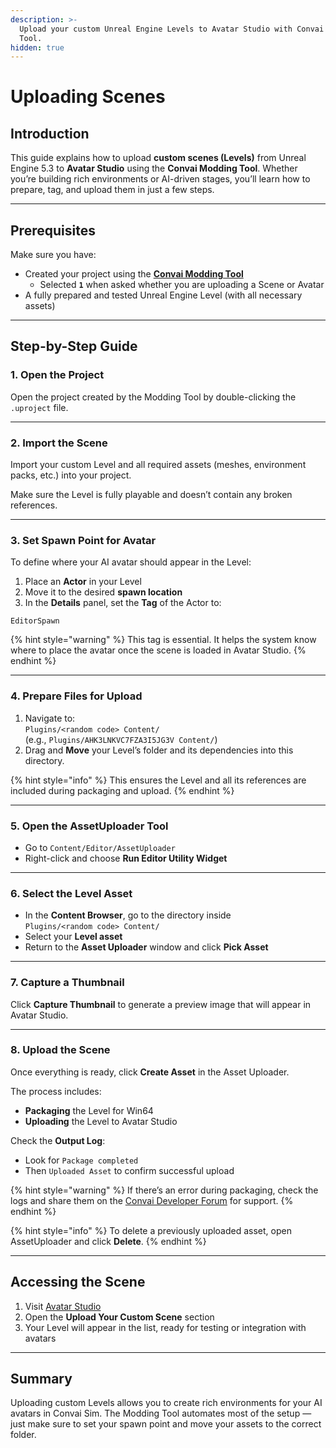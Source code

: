 ```yaml
---
description: >-
  Upload your custom Unreal Engine Levels to Avatar Studio with Convai Modding
  Tool.
hidden: true
---
```


# Uploading Scenes

## Introduction

This guide explains how to upload **custom scenes (Levels)** from Unreal Engine 5.3 to **Avatar Studio** using the **Convai Modding Tool**. Whether you’re building rich environments or AI-driven stages, you’ll learn how to prepare, tag, and upload them in just a few steps.

***

## Prerequisites

Make sure you have:

* Created your project using the [**Convai Modding Tool**](../../../modding-tool.md)
  * Selected **`1`** when asked whether you are uploading a Scene or Avatar
* A fully prepared and tested Unreal Engine Level (with all necessary assets)

***

## Step-by-Step Guide

### 1. Open the Project

Open the project created by the Modding Tool by double-clicking the `.uproject` file.

***

### 2. Import the Scene

Import your custom Level and all required assets (meshes, environment packs, etc.) into your project.

Make sure the Level is fully playable and doesn’t contain any broken references.

***

### 3. Set Spawn Point for Avatar

To define where your AI avatar should appear in the Level:

1. Place an **Actor** in your Level
2. Move it to the desired **spawn location**
3. In the **Details** panel, set the **Tag** of the Actor to:

```
EditorSpawn
```

{% hint style="warning" %}
This tag is essential. It helps the system know where to place the avatar once the scene is loaded in Avatar Studio.
{% endhint %}

***

### 4. Prepare Files for Upload

1. Navigate to:\
   `Plugins/<random code> Content/`\
   (e.g., `Plugins/AHK3LNKVC7FZA3I5JG3V Content/`)
2. Drag and **Move** your Level’s folder and its dependencies into this directory.

{% hint style="info" %}
This ensures the Level and all its references are included during packaging and upload.
{% endhint %}

***

### 5. Open the AssetUploader Tool

* Go to `Content/Editor/AssetUploader`
* Right-click and choose **Run Editor Utility Widget**

***

### 6. Select the Level Asset

* In the **Content Browser**, go to the directory inside\
  `Plugins/<random code> Content/`
* Select your **Level asset**
* Return to the **Asset Uploader** window and click **Pick Asset**

***

### 7. Capture a Thumbnail

Click **Capture Thumbnail** to generate a preview image that will appear in Avatar Studio.

***

### 8. Upload the Scene

Once everything is ready, click **Create Asset** in the Asset Uploader.

The process includes:

* **Packaging** the Level for Win64
* **Uploading** the Level to Avatar Studio

Check the **Output Log**:

* Look for `Package completed`
* Then `Uploaded Asset` to confirm successful upload

{% hint style="warning" %}
If there’s an error during packaging, check the logs and share them on the [Convai Developer Forum](https://forum.convai.com/) for support.
{% endhint %}

{% hint style="info" %}
To delete a previously uploaded asset, open AssetUploader and click **Delete**.
{% endhint %}

***

## Accessing the Scene

1. Visit [Avatar Studio](https://convai.com/)
2. Open the **Upload Your Custom Scene** section
3. Your Level will appear in the list, ready for testing or integration with avatars

***

## Summary

Uploading custom Levels allows you to create rich environments for your AI avatars in Convai Sim. The Modding Tool automates most of the setup — just make sure to set your spawn point and move your assets to the correct folder.
